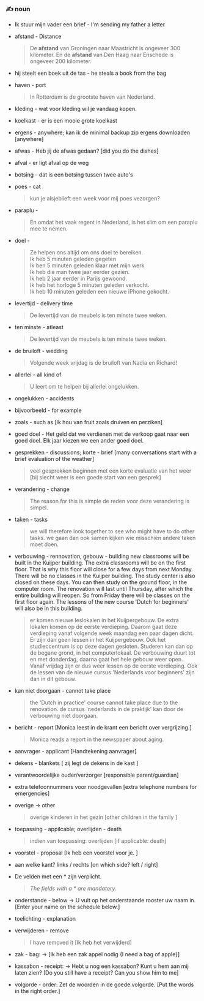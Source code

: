 ### :writing_hand: noun

- Ik stuur mijn vader een brief - I'm sending my father a letter  
- afstand - Distance
    > De **afstand** van Groningen naar Maastricht is ongeveer 300 kilometer.
    > En de **afstand** van Den Haag naar Enschede is ongeveer 200 kilometer.
- hij steelt een boek uit de tas - he steals a book from the bag  
- haven - port
    > In Rotterdam is de grootste haven van Nederland.
- kleding - wat voor kleding wil je vandaag kopen.  
- koelkast - er is een mooie grote koelkast  
- ergens - anywhere; kan ik de minimal backup zip ergens downloaden [anywhere]  
- afwas - Heb jij de afwas gedaan? [did you do the dishes]  
- afval - er ligt afval op de weg  
- botsing - dat is een botsing tussen twee auto's  
- poes - cat  
    > kun je alsjeblieft een week voor mij poes vezorgen?
- paraplu -
    > En omdat het vaak regent in Nederland, is het slim om een paraplu mee te nemen.
- doel - 
    > Ze helpen ons altijd om ons doel te bereiken.  
      Ik heb 5 minuten geleden gegeten  
      Ik ben 5 minuten geleden klaar met mijn werk  
      Ik heb die man twee jaar eerder gezien.  
      Ik heb 2 jaar eerder in Parijs gewoond.  
      Ik heb het horloge 5 minuten geleden verkocht.  
      Ik heb 10 minuten geleden een nieuwe iPhone gekocht.  

- levertijd - delivery time
    > De levertijd van de meubels is ten minste twee weken.
- ten minste - atleast
    > De levertijd van de meubels is ten minste twee weken.
- de bruiloft - wedding
    > Volgende week vrijdag is de bruiloft van Nadia en Richard!
- allerlei - all kind of
    > U leert om te helpen bij allerlei ongelukken.
- ongelukken - accidents
- bijvoorbeeld - for example
- zoals - such as [Ik hou van fruit zoals druiven en perziken]
- goed doel - Het geld dat we verdienen met de verkoop gaat naar een goed doel. Elk jaar kiezen we een ander goed doel.
- gesprekken - discussions; korte - brief [many conversations start with a brief evaluation of the weather]
    > veel gesprekken beginnen met een korte evaluatie van het weer [bij slecht weer is een goede start van een gesprek]
- verandering - change
    > The reason for this is simple
    > de reden voor deze verandering is simpel.
- taken - tasks
    > we will therefore look together to see who might have to do other tasks.
    > we gaan dan ook samen kijken wie misschien andere taken moet doen.
- verbouwing - rennovation, gebouw - building
    new classrooms will be built in the Kuijper building. The extra classrooms will be on the first floor. That is why this floor will close for a few days from next Monday. There will be no classes in the Kuijper building. The study center is also closed on these days. You can then study on the ground floor, in the computer room. The renovation will last until Thursday, after which the entire building will reopen. So from Friday there will be classes on the first floor again. The lessons of the new course 'Dutch for beginners' will also be in this building.
    > er komen nieuwe leslokalen in het Kuijpergebouw. De extra lokalen komen op de eerste verdieping. Daarom gaat deze verdieping vanaf volgende week maandag een paar dagen dicht. Er zijn dan geen lessen in het Kuijpergebouw. Ook het studieccentrum is op deze dagen gesloten. Studeren kan dan op de begane grond, in het computerlokaal. De verbouwing duurt tot en met donderdag, daarna gaat het hele gebouw weer open. Vanaf vrijdag zijn er dus weer lessen op de eerste verdieping. Ook de lessen van de nieuwe cursus 'Nederlands voor beginners' zijn dan in dit gebouw.

- kan niet doorgaan - cannot take place
    > the 'Dutch in practice' course cannot take place due to the renovation.
    > de cursus 'nederlands in de praktijk' kan door de verbouwing niet doorgaan.
- bericht - report [Monica leest in de krant een bericht over vergrijzing.]
    > Monica reads a report in the newspaper about aging.
- aanvrager - applicant [Handtekening aanvrager]
- dekens - blankets [ zij legt de dekens in de kast ]
- verantwoordelijke ouder/verzorger [responsible parent/guardian]
- extra telefoonnummers voor noodgevallen [extra telephone numbers for emergencies]

- overige -> other
    > overige kinderen in het gezin [other children in the family ]
- toepassing - appilcable; overlijden - death
    > indien van toepassing: overlijden [if applicable: death]  
- voorstel - proposal [Ik heb een voorstel voor je. ]
- aan welke kant? links / rechts [on which side? left / right]
- De velden met een * zijn verplicht. 
    > *The fields with a * are mandatory.*
- onderstande - below -> U vult op het onderstaande rooster uw naam in. [Enter your name on the schedule below.]
- toelichting - explanation
- verwijderen - remove
    > I have removed it [Ik heb het verwijderd]
- zak - bag: -> [Ik heb een zak appel nodig {I need a bag of apple}]
- kassabon - receipt: -> Hebt u nog een kassabon? Kunt u hem aan mij laten zien? [Do you still have a receipt? Can you show him to me]
- volgorde - order: Zet de woorden in de goede volgorde. [Put the words in the right order.]

